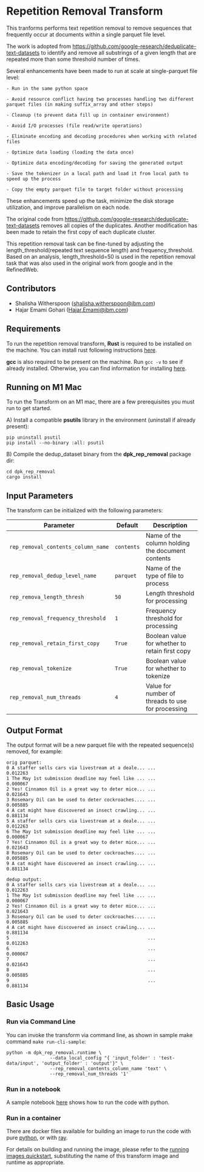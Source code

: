 # Repetition Removal Transform

This tranforms performs text repetition removal to remove sequences that frequently occur at documents within a single parquet file level.

The work is adopted from https://github.com/google-research/deduplicate-text-datasets to identify and remove all substrings of a given length that are repeated more than some threshold number of times.

Several enhancements have been made to run at scale at single-parquet file level:

    - Run in the same python space

    - Avoid resource conflict having two processes handling two different parquet files (in making suffix_array and other steps)

    - Cleanup (to prevent data fill up in container environment)

    - Avoid I/O processes (file read/write operations)

    - Eliminate encoding and decoding procedures when working with related files

    - Optimize data loading (loading the data once)

    - Optimize data encoding/decoding for saving the generated output
    
    - Save the tokenizer in a local path and load it from local path to speed up the process
    
    - Copy the empty parquet file to target folder without processing
    
These enhancements speed up the task, minimize the disk storage utilization, and improve parallelism on each node.

The original code from https://github.com/google-research/deduplicate-text-datasets removes all copies of the duplicates. 
Another modification has been made to retain the first copy of each duplicate cluster. 

This repetition removal task can be fine-tuned by adjusting the length_threshold(repeated text sequence length) and frequency_threshold. 
Based on an analysis, length_threshold=50 is used in the repetition removal task that was also used in the original work from google and in the RefinedWeb.

## Contributors
- Shalisha Witherspoon (shalisha.witherspoon@ibm.com)
- Hajar Emami Gohari (Hajar.Emami@ibm.com)

## Requirements
To run the repetition removal transform, **Rust** is required to be installed on the machine. 
You can install rust following instructions [here](https://www.rust-lang.org/tools/install).

**gcc** is also required to be present on the machine. Run `gcc -v` to see if already installed. Otherwise, 
you can find information for installing [here](https://gcc.gnu.org/install/).

## Running on M1 Mac
To run the Transform on an M1 mac, there are a few prerequisites you must run to get started. 

A) Install a compatible **psutils** library in the environment (uninstall if already present):
```shell
pip uninstall psutil
pip install --no-binary :all: psutil

```

B) Compile the dedup_dataset binary from the **dpk_rep_removal** package dir:
```shell
cd dpk_rep_removal
cargo install
```
## Input Parameters

The transform can be initialized with the following parameters:

| Parameter                          | Default    | Description                                       |
|------------------------------------|------------|---------------------------------------------------|
| `rep_removal_contents_column_name` | `contents` | Name of the column holding the document contents  |
| `rep_removal_dedup_level_name`     | `parquet`  | Name of the type of file to process               |
| `rep_remova_length_thresh`         | `50`       | Length threshold for processing                   |
| `rep_removal_frequency_threshold`  | `1`        | Frequency threshold for processing                |
| `rep_removal_retain_first_copy`    | `True`     | Boolean value for whether to retain first copy    |
| `rep_removal_tokenize`             | `True`     | Boolean value for whether to tokenize             |
| `rep_removal_num_threads`          | `4`        | Value for number of threads to use for processing |


## Output Format

The output format will be a new parquet file with the repeated sequence(s) removed,
for example:
```
orig parquet:
0 A staffer sells cars via livestream at a deale... ...           0.012263
1 The May 1st submission deadline may feel like ... ...           0.000067
2 Yes! Cinnamon Oil is a great way to deter mice... ...           0.021643
3 Rosemary Oil can be used to deter cockroaches.... ...           0.005885
4 A cat might have discovered an insect crawling... ...           0.881134
5 A staffer sells cars via livestream at a deale... ...           0.012263
6 The May 1st submission deadline may feel like ... ...           0.000067
7 Yes! Cinnamon Oil is a great way to deter mice... ...           0.021643
8 Rosemary Oil can be used to deter cockroaches.... ...           0.005885
9 A cat might have discovered an insect crawling... ...           0.881134
```

```
dedup output:
0 A staffer sells cars via livestream at a deale... ...           0.012263
1 The May 1st submission deadline may feel like ... ...           0.000067
2 Yes! Cinnamon Oil is a great way to deter mice... ...           0.021643
3 Rosemary Oil can be used to deter cockroaches.... ...           0.005885
4 A cat might have discovered an insect crawling... ...           0.881134
5                                                   ...           0.012263
6                                                   ...           0.000067
7                                                   ...           0.021643
8                                                   ...           0.005885
9                                                   ...           0.881134

```

## Basic Usage 
### Run via Command Line
You can invoke the transform via command line, as shown in sample make command `make run-cli-sample`:
```commandline
python -m dpk_rep_removal.runtime \
                --data_local_config "{ 'input_folder' : 'test-data/input', 'output_folder' : 'output'}" \
                --rep_removal_contents_column_name 'text' \
                --rep_removal_num_threads '1'

```

### Run in a notebook
A sample notebook [here](rep_removal.ipynb) shows how to run the code with python.

### Run in a container
There are docker files available for building an image to run the code with pure [python](Dockerfile.python), or with [ray](Dockerfile.ray).

For details on building and running the image, please refer to the [running images quickstart](../../../doc/quick-start/run-transform-image.md), substituting the name of this transform image and runtime as appropriate.